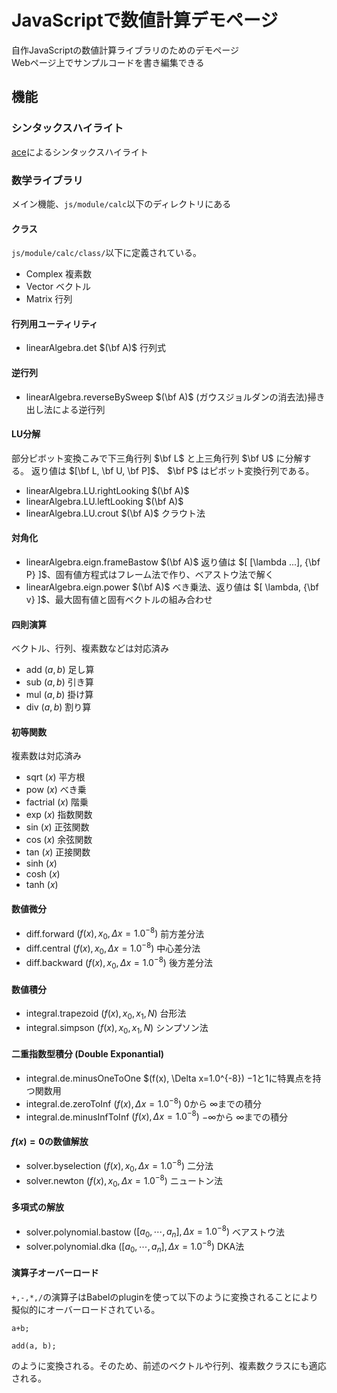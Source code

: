 # JavaScriptで数値計算デモページ
自作JavaScriptの数値計算ライブラリのためのデモページ  
Webページ上でサンプルコードを書き編集できる

## 機能
### シンタックスハイライト
[ace](https://ace.c9.io/)によるシンタックスハイライト <!-- BSD License -->

### 数学ライブラリ
メイン機能、`js/module/calc`以下のディレクトリにある
#### クラス
`js/module/calc/class/`以下に定義されている。
- Complex 複素数
- Vector ベクトル
- Matrix 行列

#### 行列用ユーティリティ
- linearAlgebra.det $(\bf A)$ 行列式

#### 逆行列 
- linearAlgebra.reverseBySweep $(\bf A)$ (ガウスジョルダンの消去法)掃き出し法による逆行列
#### LU分解
部分ピボット変換こみで下三角行列 $\bf L$ と上三角行列 $\bf U$ に分解する。
返り値は $[\bf L, \bf U, \bf P]$、 $\bf P$ はピボット変換行列である。
- linearAlgebra.LU.rightLooking $(\bf A)$ 
- linearAlgebra.LU.leftLooking $(\bf A)$
- linearAlgebra.LU.crout $(\bf A)$ クラウト法

#### 対角化
- linearAlgebra.eign.frameBastow $(\bf A)$ 返り値は $[ [\lambda ...], {\bf P} ]$、固有値方程式はフレーム法で作り、ベアストウ法で解く
- linearAlgebra.eign.power $(\bf A)$ べき乗法、返り値は $[ \lambda, {\bf v} ]$、最大固有値と固有ベクトルの組み合わせ

<!-- #### QR分解 -->
<!-- - linearAlgebra.QR.gramSchmidt $(\bf A)$ グラムシュミット法 -->
<!-- - linearAlgebra.QR.householder $(\bf A)$ ハウスホルダー法 -->

#### 四則演算
ベクトル、行列、複素数などは対応済み
- add $(a, b)$ 足し算
- sub $(a, b)$ 引き算
- mul $(a, b)$ 掛け算
- div $(a, b)$ 割り算
#### 初等関数
複素数は対応済み
- sqrt $(x)$ 平方根
- pow $(x)$ べき乗
- factrial $(x)$ 階乗
- exp $(x)$ 指数関数
- sin $(x)$ 正弦関数
- cos $(x)$ 余弦関数
- tan $(x)$ 正接関数
- sinh $(x)$
- cosh $(x)$
- tanh $(x)$

#### 数値微分
- diff.forward $(f(x), x_0, \Delta x=1.0^{-8})$ 前方差分法
- diff.central $(f(x), x_0, \Delta x=1.0^{-8})$ 中心差分法
- diff.backward $(f(x), x_0, \Delta x=1.0^{-8})$ 後方差分法
#### 数値積分
- integral.trapezoid $(f(x), x_0, x_1, N)$ 台形法
- integral.simpson $(f(x), x_0, x_1, N)$ シンプソン法
#### 二重指数型積分 (Double Exponantial)
- integral.de.minusOneToOne $(f(x), \Delta x=1.0^{-8}) $-1$と$1$に特異点を持つ関数用
- integral.de.zeroToInf $(f(x), \Delta x=1.0^{-8})$ $0$から $\infty$までの積分
- integral.de.minusInfToInf $(f(x), \Delta x=1.0^{-8})$ $-\infty$から $\infty$までの積分

#### $f(x)=0$の数値解放
- solver.byselection $(f(x), x_0, \Delta x=1.0^{-8})$ 二分法
- solver.newton $(f(x), x_0, \Delta x=1.0^{-8})$ ニュートン法
#### 多項式の解放
- solver.polynomial.bastow $([a_0, \cdots, a_n], \Delta x=1.0^{-8})$ ベアストウ法
- solver.polynomial.dka $([a_0, \cdots, a_n], \Delta x=1.0^{-8})$ DKA法

#### 演算子オーバーロード
`+,-,*,/`の演算子はBabelのpluginを使って以下のように変換されることにより擬似的にオーバーロードされている。
```js:befor
a+b;
```
```js:after
add(a, b);
```
のように変換される。そのため、前述のベクトルや行列、複素数クラスにも適応される。
